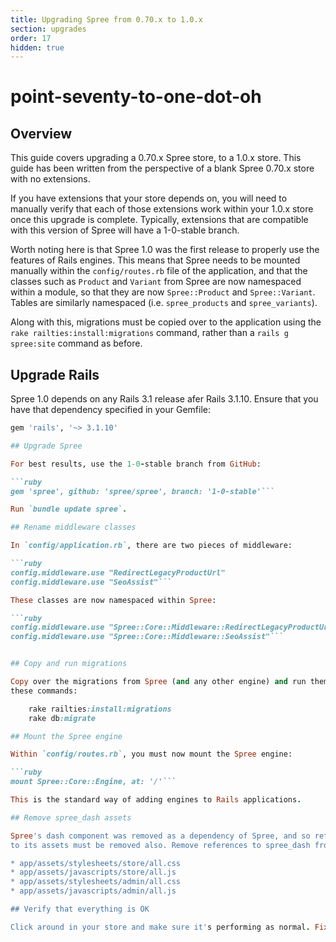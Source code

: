 ```yaml
---
title: Upgrading Spree from 0.70.x to 1.0.x
section: upgrades
order: 17
hidden: true
---
```


# point-seventy-to-one-dot-oh

## Overview

This guide covers upgrading a 0.70.x Spree store, to a 1.0.x store. This guide has been written from the perspective of a blank Spree 0.70.x store with no extensions.

If you have extensions that your store depends on, you will need to manually verify that each of those extensions work within your 1.0.x store once this upgrade is complete. Typically, extensions that are compatible with this version of Spree will have a 1-0-stable branch.

Worth noting here is that Spree 1.0 was the first release to properly use the features of Rails engines. This means that Spree needs to be mounted manually within the `config/routes.rb` file of the application, and that the classes such as `Product` and `Variant` from Spree are now namespaced within a module, so that they are now `Spree::Product` and `Spree::Variant`. Tables are similarly namespaced \(i.e. `spree_products` and `spree_variants`\).

Along with this, migrations must be copied over to the application using the `rake railties:install:migrations` command, rather than a `rails g spree:site` command as before.

## Upgrade Rails

Spree 1.0 depends on any Rails 3.1 release afer Rails 3.1.10. Ensure that you have that dependency specified in your Gemfile:

```ruby
gem 'rails', '~> 3.1.10'

## Upgrade Spree

For best results, use the 1-0-stable branch from GitHub:

```ruby
gem 'spree', github: 'spree/spree', branch: '1-0-stable'```

Run `bundle update spree`.

## Rename middleware classes

In `config/application.rb`, there are two pieces of middleware:

```ruby
config.middleware.use "RedirectLegacyProductUrl"
config.middleware.use "SeoAssist"```

These classes are now namespaced within Spree:

```ruby
config.middleware.use "Spree::Core::Middleware::RedirectLegacyProductUrl"
config.middleware.use "Spree::Core::Middleware::SeoAssist"```


## Copy and run migrations

Copy over the migrations from Spree (and any other engine) and run them using
these commands:

    rake railties:install:migrations
    rake db:migrate

## Mount the Spree engine

Within `config/routes.rb`, you must now mount the Spree engine:

```ruby
mount Spree::Core::Engine, at: '/'```

This is the standard way of adding engines to Rails applications.

## Remove spree_dash assets

Spree's dash component was removed as a dependency of Spree, and so references
to its assets must be removed also. Remove references to spree_dash from:

* app/assets/stylesheets/store/all.css
* app/assets/javascripts/store/all.js
* app/assets/stylesheets/admin/all.css
* app/assets/javascripts/admin/all.js

## Verify that everything is OK

Click around in your store and make sure it's performing as normal. Fix any deprecation warnings you see.
```

